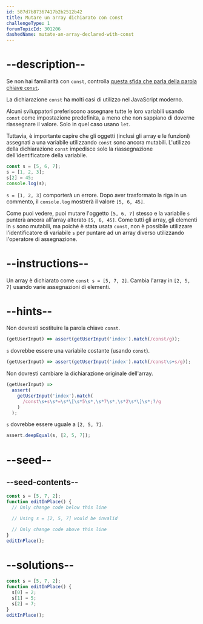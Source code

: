 ```yaml
---
id: 587d7b87367417b2b2512b42
title: Mutare un array dichiarato con const
challengeType: 1
forumTopicId: 301206
dashedName: mutate-an-array-declared-with-const
---
```


# --description--

Se non hai familiarità con `const`, controlla <a href="https://platform-ui.topcoder.com/learn/freeCodeCamp/javascript-algorithms-and-data-structures/basic-javascript/declare-a-read-only-variable-with-the-const-keyword" target="_blank" rel="noopener noreferrer nofollow">questa sfida che parla della parola chiave <code>const</code></a>.

La dichiarazione `const` ha molti casi di utilizzo nel JavaScript moderno.

Alcuni sviluppatori preferiscono assegnare tutte le loro variabili usando `const` come impostazione predefinita, a meno che non sappiano di doverne riassegnare il valore. Solo in quel caso usano `let`.

Tuttavia, è importante capire che gli oggetti (inclusi gli array e le funzioni) assegnati a una variabile utilizzando `const` sono ancora mutabili. L'utilizzo della dichiarazione `const` impedisce solo la riassegnazione dell'identificatore della variabile.

```js
const s = [5, 6, 7];
s = [1, 2, 3];
s[2] = 45;
console.log(s);
```

`s = [1, 2, 3]` comporterà un errore. Dopo aver trasformato la riga in un commento, il `console.log` mostrerà il valore `[5, 6, 45]`.

Come puoi vedere, puoi mutare l'oggetto `[5, 6, 7]` stesso e la variabile `s` punterà ancora all'array alterato `[5, 6, 45]`. Come tutti gli array, gli elementi in `s` sono mutabili, ma poiché è stata usata `const`, non è possibile utilizzare l'identificatore di variabile `s` per puntare ad un array diverso utilizzando l'operatore di assegnazione.

# --instructions--

Un array è dichiarato come `const s = [5, 7, 2]`. Cambia l'array in `[2, 5, 7]` usando varie assegnazioni di elementi.

# --hints--

Non dovresti sostituire la parola chiave `const`.

```js
(getUserInput) => assert(getUserInput('index').match(/const/g));
```

`s` dovrebbe essere una variabile costante (usando `const`).

```js
(getUserInput) => assert(getUserInput('index').match(/const\s+s/g));
```

Non dovresti cambiare la dichiarazione originale dell'array.

```js
(getUserInput) =>
  assert(
    getUserInput('index').match(
      /const\s+s\s*=\s*\[\s*5\s*,\s*7\s*,\s*2\s*\]\s*;?/g
    )
  );
```

`s` dovrebbe essere uguale a `[2, 5, 7]`.

```js
assert.deepEqual(s, [2, 5, 7]);
```

# --seed--

## --seed-contents--

```js
const s = [5, 7, 2];
function editInPlace() {
  // Only change code below this line

  // Using s = [2, 5, 7] would be invalid

  // Only change code above this line
}
editInPlace();
```

# --solutions--

```js
const s = [5, 7, 2];
function editInPlace() {
  s[0] = 2;
  s[1] = 5;
  s[2] = 7;
}
editInPlace();
```
